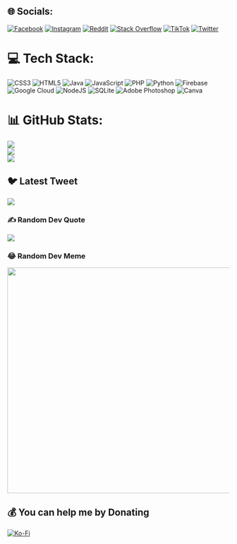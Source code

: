 
## 🌐 Socials:
[![Facebook](https://img.shields.io/badge/Facebook-%231877F2.svg?logo=Facebook&logoColor=white)](https://facebook.com/icotacteeee) [![Instagram](https://img.shields.io/badge/Instagram-%23E4405F.svg?logo=Instagram&logoColor=white)](https://instagram.com/_ctctivn) [![Reddit](https://img.shields.io/badge/Reddit-%23FF4500.svg?logo=Reddit&logoColor=white)](https://reddit.com/user/VariousChemical895) [![Stack Overflow](https://img.shields.io/badge/-Stackoverflow-FE7A16?logo=stack-overflow&logoColor=white)](https://stackoverflow.com/users/21956964) [![TikTok](https://img.shields.io/badge/TikTok-%23000000.svg?logo=TikTok&logoColor=white)](https://tiktok.com/@vanvan.cc) [![Twitter](https://img.shields.io/badge/Twitter-%231DA1F2.svg?logo=Twitter&logoColor=white)](https://twitter.com/ivancotacte) 

# 💻 Tech Stack:
![CSS3](https://img.shields.io/badge/css3-%231572B6.svg?style=for-the-badge&logo=css3&logoColor=white) ![HTML5](https://img.shields.io/badge/html5-%23E34F26.svg?style=for-the-badge&logo=html5&logoColor=white) ![Java](https://img.shields.io/badge/java-%23ED8B00.svg?style=for-the-badge&logo=java&logoColor=white) ![JavaScript](https://img.shields.io/badge/javascript-%23323330.svg?style=for-the-badge&logo=javascript&logoColor=%23F7DF1E) ![PHP](https://img.shields.io/badge/php-%23777BB4.svg?style=for-the-badge&logo=php&logoColor=white) ![Python](https://img.shields.io/badge/python-3670A0?style=for-the-badge&logo=python&logoColor=ffdd54) ![Firebase](https://img.shields.io/badge/firebase-%23039BE5.svg?style=for-the-badge&logo=firebase) ![Google Cloud](https://img.shields.io/badge/Google%20Cloud-%234285F4.svg?style=for-the-badge&logo=google-cloud&logoColor=white) ![NodeJS](https://img.shields.io/badge/node.js-6DA55F?style=for-the-badge&logo=node.js&logoColor=white) ![SQLite](https://img.shields.io/badge/sqlite-%2307405e.svg?style=for-the-badge&logo=sqlite&logoColor=white) ![Adobe Photoshop](https://img.shields.io/badge/adobephotoshop-%2331A8FF.svg?style=for-the-badge&logo=adobephotoshop&logoColor=white) ![Canva](https://img.shields.io/badge/Canva-%2300C4CC.svg?style=for-the-badge&logo=Canva&logoColor=white)
# 📊 GitHub Stats:
![](https://github-readme-stats.vercel.app/api?username=ivancotacte&theme=dark&hide_border=false&include_all_commits=true&count_private=true)<br/>
![](https://github-readme-streak-stats.herokuapp.com/?user=ivancotacte&theme=dark&hide_border=false)<br/>
![](https://github-readme-stats.vercel.app/api/top-langs/?username=ivancotacte&theme=dark&hide_border=false&include_all_commits=true&count_private=true&layout=compact)

## 🐦 Latest Tweet
[![](https://gtce.itsvg.in/api?username=ivancotacte)](https://github.com/VishwaGauravIn/github-twitter-card-embed)

### ✍️ Random Dev Quote
![](https://quotes-github-readme.vercel.app/api?type=horizontal&theme=radical)

### 😂 Random Dev Meme
<img src="https://rm.up.railway.app/" width="512px"/>

  ## 💰 You can help me by Donating
  [![Ko-Fi](https://img.shields.io/badge/Ko--fi-F16061?style=for-the-badge&logo=ko-fi&logoColor=white)](https://ko-fi.com/ivancotacte) 

  
<!-- Proudly created with GPRM ( https://gprm.itsvg.in ) -->
